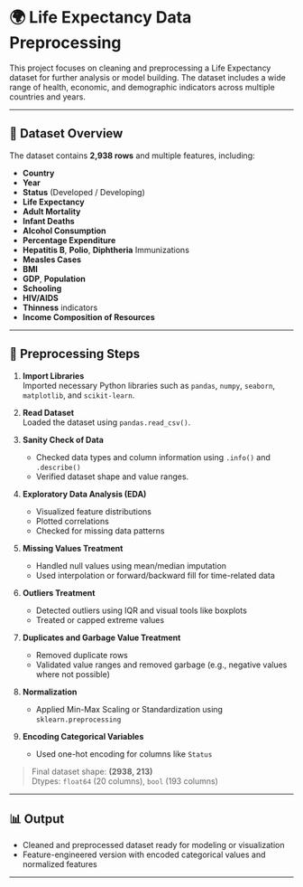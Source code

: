 # 🌍 Life Expectancy Data Preprocessing

This project focuses on cleaning and preprocessing a Life Expectancy dataset for further analysis or model building. 
The dataset includes a wide range of health, economic, and demographic indicators across multiple countries and years.

---

## 📁 Dataset Overview

The dataset contains **2,938 rows** and multiple features, including:

- **Country**
- **Year**
- **Status** (Developed / Developing)
- **Life Expectancy**
- **Adult Mortality**
- **Infant Deaths**
- **Alcohol Consumption**
- **Percentage Expenditure**
- **Hepatitis B**, **Polio**, **Diphtheria** Immunizations
- **Measles Cases**
- **BMI**
- **GDP**, **Population**
- **Schooling**
- **HIV/AIDS**
- **Thinness** indicators
- **Income Composition of Resources**

---

## 🔧 Preprocessing Steps

1. **Import Libraries**  
   Imported necessary Python libraries such as `pandas`, `numpy`, `seaborn`, `matplotlib`, and `scikit-learn`.

2. **Read Dataset**  
   Loaded the dataset using `pandas.read_csv()`.

3. **Sanity Check of Data**  
   - Checked data types and column information using `.info()` and `.describe()`
   - Verified dataset shape and value ranges.

4. **Exploratory Data Analysis (EDA)**  
   - Visualized feature distributions
   - Plotted correlations
   - Checked for missing data patterns

5. **Missing Values Treatment**  
   - Handled null values using mean/median imputation
   - Used interpolation or forward/backward fill for time-related data

6. **Outliers Treatment**  
   - Detected outliers using IQR and visual tools like boxplots
   - Treated or capped extreme values

7. **Duplicates and Garbage Value Treatment**  
   - Removed duplicate rows
   - Validated value ranges and removed garbage (e.g., negative values where not possible)

8. **Normalization**  
   - Applied Min-Max Scaling or Standardization using `sklearn.preprocessing`

9. **Encoding Categorical Variables**  
   - Used one-hot encoding for columns like `Status`

> Final dataset shape: **(2938, 213)**  
> Dtypes: `float64` (20 columns), `bool` (193 columns)

---

## 📊 Output

- Cleaned and preprocessed dataset ready for modeling or visualization
- Feature-engineered version with encoded categorical values and normalized features

---


